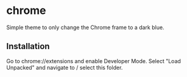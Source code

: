 # chrome

Simple theme to only change the Chrome frame to a dark blue.

## Installation

Go to chrome://extensions and enable Developer Mode. Select "Load Unpacked" and
navigate to / select this folder.
